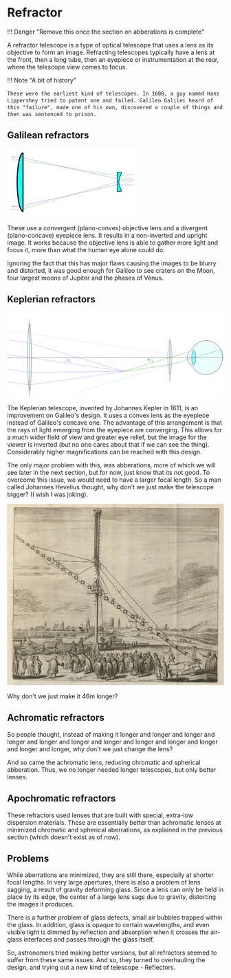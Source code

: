 # Refractor

!!! Danger "Remove this once the section on abberations is complete"

A refractor telescope is a type of optical telescope that uses a lens as its objective to form an image. Refracting telescopes typically have a lens at the front, then a long tube, then an eyepiece or instrumentation at the rear, where the telescope view comes to focus.

!!! Note "A bit of history"

    These were the earliest kind of telescopes. In 1608, a guy named Hans Lippershey tried to patent one and failed. Galileo Galilei heard of this "failure", made one of his own, discovered a couple of things and then was sentenced to prison.

## Galilean refractors

![](../img/Galilean-refractor.svg)

These use a convergent (plano-convex) objective lens and a divergent (plano-concave) eyepiece lens. It results in a non-inverted and upright image. It works because the objective lens is able to gather more light and focus it, more than what the human eye alone could do. 

Ignoring the fact that this has major flaws causing the images to be blurry and distorted, it was good enough for Galileo to see craters on the Moon, four largest moons of Jupiter and the phases of Venus. 


## Keplerian refractors

![](../img/Keplerian.svg)

The Keplerian telescope, invented by Johannes Kepler in 1611, is an improvement on Galileo's design. It uses a convex lens as the eyepiece instead of Galileo's concave one. The advantage of this arrangement is that the rays of light emerging from the eyepiece are converging. This allows for a much wider field of view and greater eye relief, but the image for the viewer is inverted (but no one cares about that if we can see the thing). Considerably higher magnifications can be reached with this design. 

The only major problem with this, was abberations, more of which we will see later in the next section, but for now, just know that its not good. To overcome this issue, we would need to have a larger focal length. So a man called Johannes Hevelius thought, why don't we just make the telescope bigger? (I wish I was joking).

![](../img/46m.jpg)
<figcaption>Why don't we just make it 46m longer?</figcaption>

## Achromatic refractors

So people thought, instead of making it longer and longer and longer and longer and longer and longer and longer and longer and longer and longer and longer and longer, why don't we just change the lens?

And so came the achromatic lens, reducing chromatic and spherical abberation. Thus, we no longer needed longer telescopes, but only better lenses.

## Apochromatic refractors

These refractors used lenses that are built with special, extra-low dispersion materials. These are essentially better than achromatic lenses at minimized chromatic and spherical aberrations, as explained in the previous section (which doesn't exist as of now).

## Problems

While aberrations are minimized, they are still there, especially at shorter focal lengths. In very large apertures, there is also a problem of lens sagging, a result of gravity deforming glass. Since a lens can only be held in place by its edge, the center of a large lens sags due to gravity, distorting the images it produces.

There is a further problem of glass defects, small air bubbles trapped within the glass. In addition, glass is opaque to certain wavelengths, and even visible light is dimmed by reflection and absorption when it crosses the air-glass interfaces and passes through the glass itself. 

So, astronomers tried making better versions, but all refractors seemed to suffer from these same issues. And so, they turned to overhauling the design, and trying out a new kind of telescope - Reflectors.